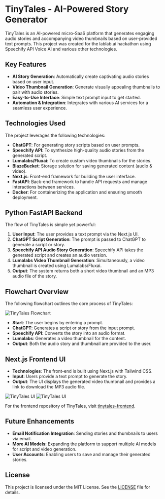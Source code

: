 # TinyTales - AI-Powered Story Generator

TinyTales is an AI-powered micro-SaaS platform that generates engaging audio stories and accompanying video thumbnails based on user-provided text prompts. This project was created for the lablab.ai hackathon using Speechify API Voice AI and various other technologies.

## Key Features

- **AI Story Generation**: Automatically create captivating audio stories based on user input.
- **Video Thumbnail Generation**: Generate visually appealing thumbnails to pair with audio stories.
- **Easy-to-Use Interface**: Simple text prompt input to get started.
- **Automation & Integration**: Integrates with various AI services for a seamless user experience.

## Technologies Used

The project leverages the following technologies:

- **ChatGPT**: For generating story scripts based on user prompts.
- **Speechify API**: To synthesize high-quality audio stories from the generated script.
- **Lumalabs/Fluxai**: To create custom video thumbnails for the stories.
- **BlazeBucket**: Storage solution for saving generated content (audio & video).
- **Next.js**: Front-end framework for building the user interface.
- **FastAPI**: Back-end framework to handle API requests and manage interactions between services.
- **Docker**: For containerizing the application and ensuring smooth deployment.

## Python FastAPI Backend

The flow of TinyTales is simple yet powerful:

1. **User Input**: The user provides a text prompt via the Next.js UI.
2. **ChatGPT Script Generation**: The prompt is passed to ChatGPT to generate a script or story.
3. **Speechify API Audio Story Generation**: Speechify API takes the generated script and creates an audio version.
4. **Lumalabs Video Thumbnail Generation**: Simultaneously, a video thumbnail is created using Lumalabs/Fluxai.
5. **Output**: The system returns both a short video thumbnail and an MP3 audio file of the story.

## Flowchart Overview

The following flowchart outlines the core process of TinyTales:

<Image src="assets/tinytales-flowchat.png" alt="TinyTales Flowchart" width={800} height={600} />

- **Start**: The user begins by entering a prompt.
- **ChatGPT**: Generates a script or story from the input prompt.
- **Speechify API**: Converts the story into an audio format.
- **Lumalabs**: Generates a video thumbnail for the content.
- **Output**: Both the audio story and thumbnail are provided to the user.

## Next.js Frontend UI

- **Technologies**: The front-end is built using Next.js with Tailwind CSS.
- **Input**: Users provide a text prompt to generate the story.
- **Output**: The UI displays the generated video thumbnail and provides a link to download the MP3 audio file.

<Image src="assets/tinytales-idea.png" alt="TinyTales UI" width={800} height={600} />
<Image src="assets/tiny-tales-ui.png" alt="TinyTales UI" width={800} height={600} />

For the frontend repository of TinyTales, visit [tinytales-frontend](https://github.com/MohsinRaz3/tinytales-frontend).

## Future Enhancements

- **Email Notification Integration**: Sending stories and thumbnails to users via email.
- **More AI Models**: Expanding the platform to support multiple AI models for script and video generation.
- **User Accounts**: Enabling users to save and manage their generated stories.

## License

This project is licensed under the MIT License. See the [LICENSE](LICENSE) file for details.
